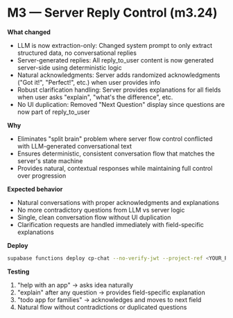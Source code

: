 # M3 — Server Reply Control (m3.24)

**What changed**
- LLM is now extraction-only: Changed system prompt to only extract structured data, no conversational replies
- Server-generated replies: All reply_to_user content is now generated server-side using deterministic logic
- Natural acknowledgments: Server adds randomized acknowledgments ("Got it!", "Perfect!", etc.) when user provides info
- Robust clarification handling: Server provides explanations for all fields when user asks "explain", "what's the difference", etc.
- No UI duplication: Removed "Next Question" display since questions are now part of reply_to_user

**Why**
- Eliminates "split brain" problem where server flow control conflicted with LLM-generated conversational text
- Ensures deterministic, consistent conversation flow that matches the server's state machine
- Provides natural, contextual responses while maintaining full control over progression

**Expected behavior**
- Natural conversations with proper acknowledgments and explanations
- No more contradictory questions from LLM vs server logic
- Single, clean conversation flow without UI duplication
- Clarification requests are handled immediately with field-specific explanations

**Deploy**

```bash
supabase functions deploy cp-chat --no-verify-jwt --project-ref <YOUR_PROJECT_REF>
```

**Testing**
1. "help with an app" → asks idea naturally
2. "explain" after any question → provides field-specific explanation
3. "todo app for families" → acknowledges and moves to next field
4. Natural flow without contradictions or duplicated questions